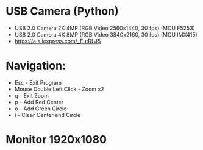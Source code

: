 # USB Camera (Python)
- USB 2.0 Camera 2K 4MP (RGB Video 2560x1440, 30 fps) (MCU F5253)
- USB 2.0 Camera 4K 8MP (RGB Video 3840x2160, 30 fps) (MCU IMX415)
- https://a.aliexpress.com/_EutRLJ5

# Navigation:
- Esc                         - Exit Program
- Mouse Double Left Click     - Zoom x2
- q                           - Exit Zoom
- p                           - Add Red Center
- o                           - Add Green Circle
- i                           - Clear Center end Circle

# Monitor 1920x1080 
